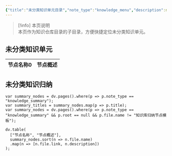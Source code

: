 ```yaml
---
{"title":"未分类知识单元目录","note_type":"knowledge_menu","description":null,"tags":[],"create_time":"2024-08-12","update_time":"2025-02-19","dg-home":false,"dg-publish":true,"permalink":"/04-知识仓库/未分类知识单元目录/","dgPassFrontmatter":true,"noteIcon":"","created":"2024-08-12","updated":"2025-02-19"}
---
```



> [!info] 本页说明  
> 本页作为知识仓库目录的子目录，方便快捷定位未分类知识单元。

## 未分类知识单元

<div><table class="dataview table-view-table"><thead class="table-view-thead"><tr class="table-view-tr-header"><th class="table-view-th"><span data-tag-name="p" class="el-p">节点名称</span><span class="dataview small-text">0</span></th><th class="table-view-th"><span data-tag-name="p" class="el-p">节点概述</span></th></tr></thead><tbody class="table-view-tbody"></tbody></table></div>


## 未分类知识归纳

``` dataviewjs
var summary_nodes = dv.pages().where(p => p.note_type == "knowledge_summary");
var summary_titles = summary_nodes.map(p => p.title);
var summary_nodes = dv.pages().where(p => p.note_type == "knowledge_summary" && p.root == null && p.file.name != "知识库归纳节点模板");

dv.table(
  ["节点名称", "节点概述"],
  summary_nodes.sort(n => n.file.name)
  .map(n => [n.file.link, n.description])
);
```
